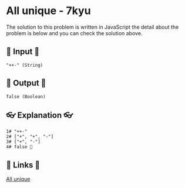 # All unique - 7kyu

The solution to this problem is written in JavaScript the detail about the problem is below and you can check the solution above.

## 🥚 Input 🥚

```
"++-" (String)
```

## 🐣 Output 🐣

```
false (Boolean)
```

## 👓 Explanation 👓

```
1# "++-"
2# ["+", "+", "-"]
3# ["+", "-"]
4# false 🎉
```

## 🔗 Links 🔗

[All unique](https://www.codewars.com/kata/553e8b195b853c6db4000048)
